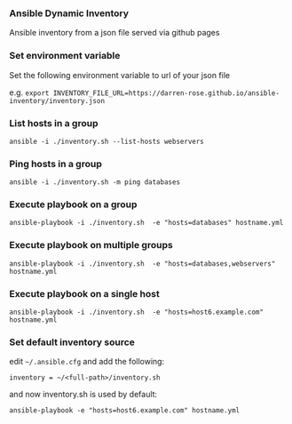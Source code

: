 ### Ansible Dynamic Inventory

Ansible inventory from a json file served via github pages

### Set environment variable

Set the following environment variable to url of your json file

e.g. `export INVENTORY_FILE_URL=https://darren-rose.github.io/ansible-inventory/inventory.json`

### List hosts in a group 

`ansible -i ./inventory.sh --list-hosts webservers`

### Ping hosts in a group 

`ansible -i ./inventory.sh -m ping databases`

### Execute playbook on a group 

`ansible-playbook -i ./inventory.sh  -e "hosts=databases" hostname.yml`

### Execute playbook on multiple groups 

`ansible-playbook -i ./inventory.sh  -e "hosts=databases,webservers" hostname.yml`

### Execute playbook on a single host 

`ansible-playbook -i ./inventory.sh  -e "hosts=host6.example.com" hostname.yml`

### Set default inventory source

edit `~/.ansible.cfg` and add the following:

`inventory = ~/<full-path>/inventory.sh`

and now inventory.sh is used by default:

`ansible-playbook -e "hosts=host6.example.com" hostname.yml`
